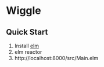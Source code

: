 # Wiggle

## Quick Start

1. Install [elm]
2. elm reactor
3. http://localhost:8000/src/Main.elm

[elm]: https://elm-lang.org/
